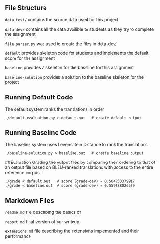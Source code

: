 ## File Structure
`data-test/` contains the source data used for this project

`data-dev/` contains all the data availible to students as they try to complete the assignment

`file-parser.py` was used to create the files in data-dev/

`default` provides skeleton code for students and implements the default score for the assignment

`baseline` provides a skeleton for the baseline for this assignment

`baseline-solution` provides a solution to the baseline skeleton for the project

## Running Default Code
The default system ranks the translations in order
```
./default-evaluation.py > default.out   # create default output
```

## Running Baseline Code
The baseline system uses Levenshtein Distance to rank the translations
```
./baseline-solution.py > baseline.out   # create baseline output
```

##Evaluation
Grading the output files by comparing their ordering to that of an output file based on BLEU-ranked translations with access to the entire reference corpus
```
./grade < default.out   # score (grade-dev) = 0.504553379917
./grade < baseline.out  # score (grade-dev) = 0.559288026529
```

## Markdown Files

`readme.md` file describing the basics of

`report.md` final version of our writeup

`extensions.md` file describing the extensions implemented and their performance
